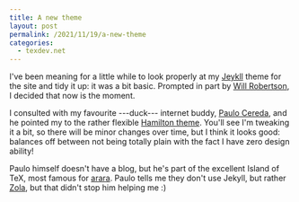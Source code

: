 ```yaml
---
title: A new theme
layout: post
permalink: /2021/11/19/a-new-theme
categories:
  - texdev.net
---
```


I've been meaning for a little while to look properly at my
[Jeykll](https://jekyllrb.com/) theme for  the site and tidy it up: it was a bit
basic. Prompted in part by [Will Robertson](http://wspr.io/), I decided that now
is the moment.

I consulted with my favourite ---duck--- internet buddy, [Paulo
Cereda](https://twitter.com/paulocereda), and he pointed my to the rather
flexible [Hamilton theme](https://zivong.blog/jekyll-theme-hamilton/). You'll
see I'm tweaking it a bit, so there will be minor changes over time, but I think
it looks good: balances off between not being totally plain with the fact I have
zero design ability!

Paulo himself doesn't have a blog, but he's part of the excellent Island of TeX,
most famous for [arara](https://islandoftex.gitlab.io/arara/). Paulo tells me
they don't use Jekyll, but rather [Zola](https://www.getzola.org/), but that
didn't stop him helping me :)
